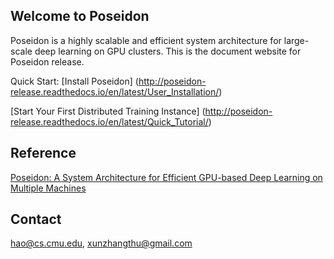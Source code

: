 ## Welcome to Poseidon

Poseidon is a highly scalable and efficient system architecture for large-scale deep learning on GPU clusters. This is the document website for Poseidon release.

Quick Start:
[Install Poseidon]
(http://poseidon-release.readthedocs.io/en/latest/User_Installation/)

[Start Your First Distributed Training Instance]
(http://poseidon-release.readthedocs.io/en/latest/Quick_Tutorial/)

## Reference
      
[Poseidon: A System Architecture for Efficient GPU-based Deep Learning on Multiple Machines](https://arxiv.org/pdf/1512.06216v1.pdf)

## Contact
[hao@cs.cmu.edu](mailto:hao@cs.cmu.edu), [xunzhangthu@gmail.com](mailto:xunzhangthu@gmail.com)
